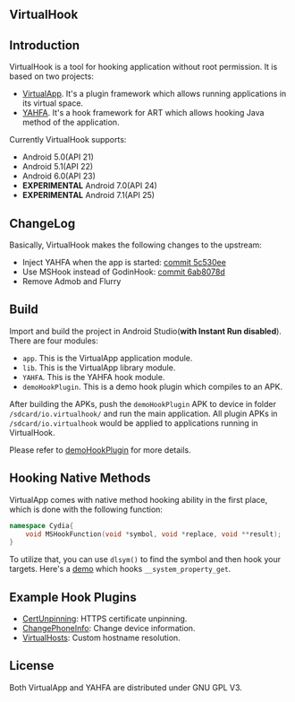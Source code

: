 VirtualHook
-----------

## Introduction 

VirtualHook is a tool for hooking application without root permission. It is based on two projects:

- [VirtualApp](https://github.com/asLody/VirtualApp). It's a plugin framework which allows running applications in its virtual space.
- [YAHFA](https://github.com/rk700/YAHFA). It's a hook framework for ART which allows hooking Java method of the application.

Currently VirtualHook supports:

- Android 5.0(API 21)
- Android 5.1(API 22)
- Android 6.0(API 23)
- __EXPERIMENTAL__ Android 7.0(API 24)
- __EXPERIMENTAL__ Android 7.1(API 25)

## ChangeLog

Basically, VirtualHook makes the following changes to the upstream:

- Inject YAHFA when the app is started: [commit 5c530ee](https://github.com/rk700/VirtualHook/commit/5c530eeb241ba4ff5a3d34831b5c9af21ae4b0d8)
- Use MSHook instead of GodinHook: [commit 6ab8078d](https://github.com/rk700/VirtualHook/commit/6ab8078d24e25d724b7d20b990f8589d02e8429c)
- Remove Admob and Flurry

## Build

Import and build the project in Android Studio(__with Instant Run disabled__). There are four modules:

- `app`. This is the VirtualApp application module.
- `lib`. This is the VirtualApp library module.
- `YAHFA`. This is the YAHFA hook module.
- `demoHookPlugin`. This is a demo hook plugin which compiles to an APK.

After building the APKs, push the `demoHookPlugin` APK to device in folder `/sdcard/io.virtualhook/` and run the main application. All plugin APKs in `/sdcard/io.virtualhook` would be applied to applications running in VirtualHook.

Please refer to [demoHookPlugin](https://github.com/rk700/VirtualHook/tree/master/VirtualApp/demoHookPlugin) for more details.

## Hooking Native Methods

VirtualApp comes with native method hooking ability in the first place, which is done with the following function:

```cpp
namespace Cydia{
    void MSHookFunction(void *symbol, void *replace, void **result);
}
```

To utilize that, you can use `dlsym()` to find the symbol and then hook your targets. Here's a [demo](https://github.com/rk700/ChangePhoneInfo/blob/master/app/src/main/jni/hookprop.c) which hooks `__system_property_get`.

## Example Hook Plugins

- [CertUnpinning](https://github.com/rk700/CertUnpinning): HTTPS certificate unpinning.
- [ChangePhoneInfo](https://github.com/rk700/ChangePhoneInfo): Change device information.
- [VirtualHosts](https://github.com/rk700/VirtualHosts): Custom hostname resolution.

## License

Both VirtualApp and YAHFA are distributed under GNU GPL V3.

